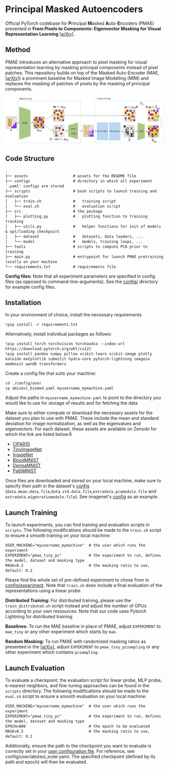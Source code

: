 # Principal Masked Autoencoders

Official PyTorch codebase for **P**rincipal **M**asked **A**uto-**E**ncoders (PMAE) presented in **From Pixels to Components: Eigenvector Masking for Visual Representation Learning** 
[\[arXiv\]](http://arxiv.org/abs/2502.06314).

## Method
PMAE introduces an alternative approach to pixel masking for visual representation learning by masking principal components instead of pixel patches. This repository builds on top of the Masked Auto-Encoder (MAE, [\[arXiv\]](https://arxiv.org/pdf/2111.06377)) a prominent baseline for Masked Image Modelling (MIM) and replaces the masking of patches of pixels by the masking of principal components.

![pmae](https://github.com/alicebizeul/pmae/blob/main/assets/diagram-larger.png)

## Code Structure

```
.
├── assets                    # assets for the README file 
├── configs                   # directory in which all experiment '.yaml' configs are stored
├── scripts                   # bash scripts to launch training and evaluation
│   ├── train.sh              #   training script
│   └── eval.sh               #   evaluation script
├── src                       # the package
│   ├── plotting.py           #   plotting function to training tracking
│   ├── utils.py              #   helper functions for init of models & opt/loading checkpoint
│   ├── dataset               #   datasets, data loaders, ...
│   └── model                 #   models, training loops, ...
├── tools                     # scripts to compute PCA prior to training
├── main.py                   # entrypoint for launch PMAE pretraining locally on your machine
└── requirements.txt          # requirements file
```

**Config files:**
Note that all experiment parameters are specified in config files (as opposed to command-line-arguments). See the [config/](config/) directory for example config files.


## Installation 

In your environment of choice, install the necessary requirements

    !pip install -r requirements.txt 

Alternatively, install individual packages as follows:

    !pip install torch torchvision torchaudio --index-url https://download.pytorch.org/whl/cu121
    !pip install pandas numpy pillow scikit-learn scikit-image plotly kaleido matplotlib submitit hydra-core pytorch-lightning imageio medmnist wandb transformers

Create a config file that suits your machine:

    cd ./config/user
    cp abizeul_biomed.yaml myusername_mymachine.yaml

Adjust the paths in ```myusername_mymachine.yaml``` to point to the directory you would like to use for storage of results and for fetching the data

Make sure to either compute or download the necessary assets for the dataset you plan to use with PMAE. These include the mean and standard deviation for image normalization, as well as the eigenvalues and eigenvectors. For each dataset, these assets are available on Zenodo for which the link are listed below.ß

- [CIFAR10](https://zenodo.org/records/14588944?token=eyJhbGciOiJIUzUxMiJ9.eyJpZCI6IjY3ODJmNjAwLWM5YTYtNDhiNy1iNDEzLThlYjJjN2RkMzYyMiIsImRhdGEiOnt9LCJyYW5kb20iOiIyODAyNGE5NzU1MGZlNWY2Zjc3NGExMzU1MGUxNTc0ZSJ9.gCq9v8x2srkjjlusAw3zlMFZu31I6dziOrroBiNbRHQsOs7PZadhbClREgeTMRcQZ4DXKxh1sMASIyHcC34k3Q)
- [TinyImageNet](https://zenodo.org/records/14589101?token=eyJhbGciOiJIUzUxMiJ9.eyJpZCI6Ijk0YzI2NGZhLTZhYTYtNDRiMC04NjIzLTk1MjQxNDc5Njg1YyIsImRhdGEiOnt9LCJyYW5kb20iOiI0OGM1MTlmNTk3MDJiMjk3M2YyNzBjMzc2ZTkzYThhMyJ9.LAlnzb4HCHkhd_CAUTkz9LWptyrnsfDLTzHuFKCXjRAGK77YWXyA3L412aB5r5U77WcltxsetpUGEQCjebOuHg)
- [ImageNet](https://zenodo.org/records/14589122?token=eyJhbGciOiJIUzUxMiJ9.eyJpZCI6IjYzYWE5MjEyLTQ3ZDMtNGFjOS1hYmIxLWQ3ZmJmNmEwNDBhNiIsImRhdGEiOnt9LCJyYW5kb20iOiI4YzQzZGU5N2NkYTkzNjdhZDAxYzQzYTFmMWNiZGFmYyJ9.KD1_j1A0ao9GS59rxDALo3Kvj9l5mhrLORf3cWkGUFJGO8ycs0e9STD0dqkAaweiSxYgqD3N8AFSOCbw12rD9Q)
- [BloodMNIST](https://zenodo.org/records/14588621?token=eyJhbGciOiJIUzUxMiJ9.eyJpZCI6IjljMzM2YjE3LTg3MTQtNDA2MS1hYzU5LTZhMWY2Y2IwNmE1OSIsImRhdGEiOnt9LCJyYW5kb20iOiJjY2MyYjVhM2ZmMzkxNmIzMWMwNzFlZmE0YTIwNjJmZiJ9.K9eA_KqJFMA5zfHU_lRUbQ-143Jj1M7IjB8nLGY6WShbqKC-g4E7_W96z7YWzf0wB25A-N6Bh0g8nqxxaPTKGA)
- [DermaMNIST](https://zenodo.org/records/14588800?token=eyJhbGciOiJIUzUxMiJ9.eyJpZCI6ImVkMDExNzU0LWJhODgtNDg0My1iODM0LWViMjg2ZDQ4NDk3MSIsImRhdGEiOnt9LCJyYW5kb20iOiIyZWIzMTY4NjYyNTA0MDRmNjkyNGI1NzI2ODliY2UzMiJ9.Dzkm-d0kba1FYwdW0h4oBav-qhGckbuirAF-Gre_JGJ6S0CTWDRESldO9AATRqwvCPNf7h3qa8i0KYnYZckCXw)
- [PathMNIST](https://zenodo.org/records/14589091?token=eyJhbGciOiJIUzUxMiJ9.eyJpZCI6IjdkMzg2NzAxLWMwMGQtNDcxMi05ODRmLTBiNjk5ZTlmNTMyZCIsImRhdGEiOnt9LCJyYW5kb20iOiI2MjdhOGI0ZGI0MjcxM2Q2ZDFjYWYyNjBlNmMxYmM2NCJ9.yD3jRzhdy-vt0PIN-bNcZWSR5Uxz4jDOPvqNE4UeQfKwq3n11gp-YdyVFL-Rv_2eMNbYc3o2euM8iMfQxcNK6A)

Once files are downloaded and stored on your local machine, make sure to specify their path in the dataset's [config](config/dataset/) (```data.mean.data.file```,```data.std.data.file```,```extradata.pcamodule.file``` and ```extradata.eigenratiomodule.file```). See imagenet's [config](config/dataset/imagenet.yaml) as an example. 

## Launch Training
To launch experiments, you can find training and evaluation scripts in  ```scripts```. The following modifications should be made to the ```train.sh``` script to ensure a smooth training on your local machine:

    USER_MACHINE="myusername_mymachine"  # the user which runs the experiment
    EXPERIMENT="pmae_tiny_pc"            # the experiment to run, defines the model, dataset and masking type
    MASK=0.2                             # the masking ratio to use, default: 0.2

Please find the whole set of pre-defined experiment to chose from in [config/experiment](config/experiment). Note that ```train.sh``` does include a final evaluation of the representations using a linear probe.

**Distributed Training:** For distributed training, please use the ```train_distributed.sh``` script instead and adjust the number of GPUs according to your own ressources. Note that our code uses Pytorch Lightning for distributed training.

**Baselines:** To run the MAE baseline in place of PMAE, adjust ```EXPERIMENT``` to ```mae_tiny``` or any other experiment which starts by ```mae```. 

**Random Masking:** To run PMAE with randomized masking ratios as presented in the [\[arXiv\]](https://alicebizeul.github.io/assets/pdf/mae.pdf), adjust ```EXPERIMENT``` to ```pmae_tiny_pcsampling``` or any other experiment which contains ```pcsampling```. 

## Launch Evaluation
To evaluate a checkpoint, the evaluation script for linear probe, MLP probe, k-nearest neighbors, and fine-tuning approaches can be found in the ```scripts``` directory. The following modifications should be made to the ```eval.sh``` script to ensure a smooth evaluation on your local machine:

    USER_MACHINE="myusername_mymachine"  # the user which runs the experiment
    EXPERIMENT="pmae_tiny_pc"            # the experiment to run, defines the model, dataset and masking type
    EPOCH=800                            # the epoch to be evaluated
    MASK=0.2                             # the masking ratio to use, default: 0.2

Additionally, ensure the path to the checkpoint you want to evaluate is correctly set in your [user configuration file](config/user/abizeul_euler.yaml). For reference, see config/user/abizeul_euler.yaml. The specified checkpoint (defined by its path and epoch) will then be evaluated.
